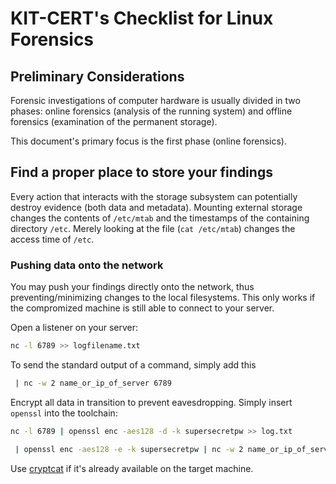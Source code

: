 # KIT-CERT's Checklist for Linux Forensics

## Preliminary Considerations

Forensic investigations of computer hardware is usually divided in two phases:
online forensics (analysis of the running system) and offline forensics
(examination of the permanent storage).

This document's primary focus is the first phase (online forensics).

## Find a proper place to store your findings

Every action that interacts with the storage subsystem can potentially destroy
evidence (both data and metadata). Mounting external storage changes the
contents of `/etc/mtab` and the timestamps of the containing directory `/etc`.
Merely looking at the file (`cat /etc/mtab`) changes the access time of `/etc`.

### Pushing data onto the network

You may push your findings directly onto the network, thus preventing/minimizing
changes to the local filesystems. This only works if the compromized machine is
still able to connect to your server.

Open a listener on your server:
```bash
nc -l 6789 >> logfilename.txt
```

To send the standard output of a command, simply add this
```bash
 | nc -w 2 name_or_ip_of_server 6789
```

Encrypt all data in transition to prevent eavesdropping. Simply insert
`openssl` into the toolchain:
```bash
nc -l 6789 | openssl enc -aes128 -d -k supersecretpw >> log.txt
```
```bash
 | openssl enc -aes128 -e -k supersecretpw | nc -w 2 name_or_ip_of_server 6789
```

Use [cryptcat](http://cryptcat.sourceforge.net) if it's already available on
the target machine.


